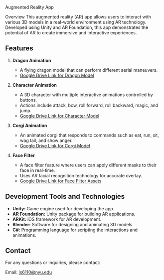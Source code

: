  Augmented Reality App

 Overview
This augmented reality (AR) app allows users to interact with various 3D models in a real-world environment using AR technology. Developed using Unity and AR Foundation, this app demonstrates the potential of AR to create immersive and interactive experiences.

## Features
1. **Dragon Animation**
   - A flying dragon model that can perform different aerial maneuvers.
   - [Google Drive Link for Dragon Model](https://drive.google.com/file/d/1IpxIywiuE34OmXUE-Y7u_XqTt3rbqxBv/view?usp=drive_link)

2. **Character Animation**
   - A 3D character with multiple interactive animations controlled by buttons.
   - Actions include attack, bow, roll forward, roll backward, magic, and jump.
   - [Google Drive Link for Character Model](https://drive.google.com/file/d/1mlQsaYRORm1sWkBVyBJRFARfgpvycXhd/view?usp=drive_link)

3. **Corgi Animation**
   - An animated corgi that responds to commands such as eat, run, sit, wag tail, and show anger.
   - [Google Drive Link for Corgi Model](https://drive.google.com/file/d/1S5tQmX_qojCZ_hM-kub0M1kspga18Ym0/view?usp=drive_link)

4. **Face Filter**
   - A face filter feature where users can apply different masks to their face in real-time.
   - Uses AR facial recognition technology for accurate overlay.
   - [Google Drive Link for Face Filter Assets](https://drive.google.com/file/d/1IXiKpCFSgIGvaXr3wKqPCs4aT2EDy_yk/view?usp=drive_link)

## Development Tools and Technologies
- **Unity:** Game engine used for developing the app.
- **AR Foundation:** Unity package for building AR applications.
- **ARKit:** iOS framework for AR development.
- **Blender:** Software for designing and animating 3D models.
- **C#:** Programming language for scripting the interactions and animations.

## Contact
For any questions or inquiries, please contact:

Email: ls6110@nyu.edu
